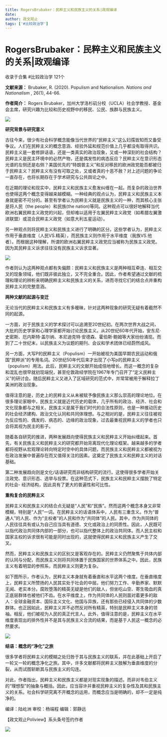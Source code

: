 ```yaml
---
title: RogersBrubaker：民粹主义和民族主义的关系|政观编译
date: 
author: 政文观止
tags: ['#比较政治学']
---
```

# RogersBrubaker：民粹主义和民族主义的关系|政观编译


收录于合集 #比较政治学 121个

**文献来源：** Brubaker, R. (2020). Populism and Nationalism. _Nations and
Nationalism_ , 26(1), 44-66.

  

 **作者简介：** Rogers
Brubaker，加州大学洛杉矶分校（UCLA）社会学教授、基金会主席，研究兴趣为比较和历史视野中的移民、公民、族群与民族主义。

![](/images/320/2.jpeg)  
  

  

  

  

 **研究背景与研究意义**

  

古往今来，很少有社会科学概念能像当代世界的“民粹主义”这么妇孺皆知而又备受争议。人们在民粹主义的概念意涵、经验外延和规范价值上几乎都没有取得共识。民粹主义是一套修辞话语，还是一类真实的政治现象，又或一种深刻的社会结构？民粹主义是民主环境中的必然产物，还是偶发性的病态反应？民粹主义在意识形态光谱的左侧还是右侧？美国优先的“特朗普主义”和反对移民的欧洲政党能否都被归于民粹主义？民粹主义有没有可取之处，又或者真的十恶不赦？对上述问题的争论一直存在，也将长期存在于学术研究与公共舆论之中。

  

在近期的理论和现实中，民粹主义和民族主义愈发纠缠在一起。而复杂的政治世界也使得这两个概念变得越来越模糊。一种经典的观点认为，民粹主义和民族主义本身就是密不可分的。甚至有学者认为民粹主义就是民族主义的一种，而其核心主张是将人民（the
people）和民族(the
nation)等同。这种观点可以很好地解释当代欧洲右翼民粹主义政党的兴起，但却难以适用于左翼民粹主义政党（如希腊左翼激进联盟）或混合民粹主义政党（如意大利五星运动）。

  

另一种观点则将民粹主义和民族主义进行了明确的区分。这些学者认为，民粹主义作用于垂直维度（人民VS.精英），而民族主义则作用于水平维度（我族VS.他者）。而根据这种理解，所谓的欧洲右翼民粹主义政党应当被称为民族主义政党。因为其民粹主义诉求往往没有民族主义诉求显著。

  

![](/images/320/3.png)

  

作者则认为这两种观点都有失偏颇：民粹主义和民族主义是两种相互牵连、相互交叉的现象领域，他们既非彼此独立，又不完全重合。因此，作者希望通过文献的梳理和理论的辨析来明确民粹主义和民族主义的关系，进而寻找它们的结合点并重构民粹主义的完整意涵。

  

  

 **两种文献的起源与变迁**

  

无论当代的民粹主义和民族主义有多暧昧，针对这两种现象的研究无疑有着截然不同的起源。

  

一方面，对于民族主义的学术探讨可以追溯至20世纪初。在两次世界大战之间，大批的历史学家和心理学家都开始讨论民族主义。从20世纪60年代开始，安东尼·史密斯、厄内斯特·盖尔纳、本尼迪克特·安德森、霍伯斯·鲍姆等大家纷纷涌现。而到了二十世纪末，以民族主义为议题的期刊、会议和学术团体已经蔚然成风。

  

另一方面，大写P的民粹主义（Populism）一开始被视为美国早期农民运动和俄国“民粹派”的专用名词。20世纪50年代后来才出现了小写p的民粹主义（populism）用法。此后，民粹主义的文献开始成倍地增长。而这一概念的复杂和混乱也很早就初现端倪，甚至伦敦政经学院在1967年专门召开了“定义民粹主义”的研讨会。随后民粹主义又进入了区域研究的范式中，并常常被用于解释拉丁美洲的政治现象。

  

值得注意的是，历史上的民粹主义从未被赋予像民族主义那么崇高的理论地位。在很多理论家眼中，民族主义就是近代历史的载体，几乎所有的政治、经济、社会和文化现象都与之相关。民族主义是属于我们时代的合法性原则，也是一种推动历史的社会经济建构、政治文化认同和共同体理想。与之相对的是，民粹主义往往被视为反应性的、偶发的、病态的、边缘的政治现象，过去最重视民粹主义的学者也只会将其视为民主的影子。

  

随着各自研究的推进，两种发展趋向使得民族主义和民粹主义开始纠缠起来。首先，有关民族主义和民粹主义的研究都开始背离现代化理论框架。越来越多的学者都将视野从宏观理论转向特定时空中的具体问题，而民族主义和民粹主义都被视为在政治发展中普遍存在而又值得关注的因素。这奠定了民族主义和民粹主义的对话基础。

  

第二种发展趋向则是文化/话语研究而非结构研究的流行。这使得很多学者开始关注政党、意识形态、选举与投票。在这种范式下，民族主义和民粹主义摆脱了特定的社会-
经济结构，因此具有了更大的普遍性和可比性。

  

  

 **重构复合的民粹主义**

  

民粹主义和民族主义的结合点无疑是“人民”和“民族”。然而这两个概念本身又非常模糊，特别是“人民”一词。在民粹主义的话语体系中，人民有三重含义。作为“普通人”的人民、作为“主权者”的人民和作为“共同体”的人民。其中，作为共同体的人民往往具有或认为自己应当具有道德、文化或政治上的同质性。因此，人民既可以指代政治共同体内部的一部分，也可以指代整体上的政治共同体。而人民主权和国家主权的诉求很有可能是同时出现的，这就使得民粹主义和民族主义产生了交叉。

  

然而，民粹主义和民族主义的区别又是客观存在的。民粹主义仍然聚焦于共体内部的认同与分配，而民族主义则将共同体置于民族国家的世界体系之中。因此，民族主义有着明显的参照系，而民粹主义则更为复杂。

  

如下图所示，作者认为，民粹主义本身就有着垂直和水平这两个维度。在垂直维度上，民粹主义所赞扬的人民其实处于社会的中层。他们努力工作、辛勤养家、默默无闻、老实本分。腐败堕落的精英无疑是他们的敌人，但坐吃山空、寄生吸血的真正底层群体也被他们不齿。在水平维度上，作为共同体的人民则面对着更多的敌人：全球金融资本、国际主义文化、他国与异族，还有那些已经侵入共同体的少数群体。也正因如此，民粹主义并不必然反对所有精英，特别是民粹主义本身的领袖。相反，他们被视为人民的真正代言人。此外，值得注意的是，民粹主义在水平维度表现出的排外性并不是其与民族主义合流的结果，而是基于人民这一概念的必然要求。

  

![](/images/320/4.png)

  

  

 **结语：概念的“净化”之旅**

  

很多学者将民粹主义的模糊之处归咎于其与民族主义的联系，并在此基础上开启了一轮又一轮的概念净化之旅。其中，许多文献都将民粹主义肢解为垂直维度的分裂，从而试图斩断其与民族主义的勾连。

  

对此，作者指出，民粹主义和民族主义都是对现实现象的描述。而非对韦伯主义的“理想型”的抽象与概括。因此，应当容许并重视民粹主义的复杂性及其和民族主义的关系。社会科学研究离不开概念的运用，而概念应当是明确的，却不一定是纯净的。

  

编译：陆屹洲 审校：杨端程 编辑：郭静远

【政文观止Poliview】系头条号签约作者

  

![](/images/320/5.jpeg)

  

